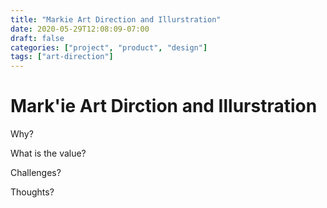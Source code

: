 ```yaml
---
title: "Markie Art Direction and Illurstration"
date: 2020-05-29T12:08:09-07:00
draft: false
categories: ["project", "product", "design"]
tags: ["art-direction"]
---
```


# Mark'ie Art Dirction and Illurstration

Why?

What is the value?

Challenges?

Thoughts?
